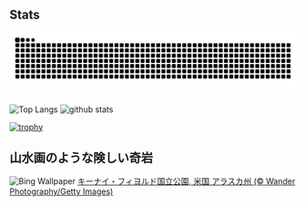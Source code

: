 ## Stats
<picture>
  <source media="(prefers-color-scheme: dark)" srcset="https://raw.githubusercontent.com/ba230t/ba230t/output/github-contribution-grid-snake-dark.svg">
  <source media="(prefers-color-scheme: light)" srcset="https://raw.githubusercontent.com/ba230t/ba230t/output/github-contribution-grid-snake.svg">
  <img alt="github contribution grid snake animation" src="https://raw.githubusercontent.com/ba230t/ba230t/output/github-contribution-grid-snake.svg">
</picture>

<p align="left">
  <img alt="Top Langs" height="150px" src="https://github-readme-stats.vercel.app/api/top-langs/?username=ba230t&layout=compact&theme=transparent" />
  <img alt="github stats" height="150px" src="https://github-readme-stats.vercel.app/api?username=ba230t&theme=transparent" />
</p>

[![trophy](https://github-profile-trophy.vercel.app/?username=ba230t&theme=transparent&column=7)](https://github.com/ryo-ma/github-profile-trophy)


<!-- Bing Wallpaper Start -->
## 山水画のような険しい奇岩
![Bing Wallpaper](https://www.bing.com/th?id=OHR.KenaiSpires_JA-JP1998460612_1920x1080.jpg&rf=LaDigue_1920x1080.jpg&pid=hp)
[キーナイ・フィヨルド国立公園, 米国 アラスカ州 (© Wander Photography/Getty Images)](https://www.bing.com/search?q=%E3%82%AD%E3%83%BC%E3%83%8A%E3%82%A4%E3%83%BB%E3%83%95%E3%82%A3%E3%83%A8%E3%83%AB%E3%83%89%E5%9B%BD%E7%AB%8B%E5%85%AC%E5%9C%92%2c+%E3%82%A2%E3%83%A9%E3%82%B9%E3%82%AB%E5%B7%9E&form=hpcapt&filters=HpDate%3a%2220250423_1500%22)
<!-- Bing Wallpaper End -->
